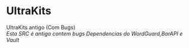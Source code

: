 # UltraKits
UltraKits antigo (Com Bugs)
</br>
<i>Esta SRC é antiga contem bugs Dependencias do WordGuard,BarAPI e Vault</i>
